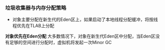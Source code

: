 ### 垃圾收集器与内存分配策略 ###
* 对象主要分配在新生代的Eden区上，如果启动了本地线程分配缓冲，将按线程优先在TLAB上分配

**对象优先在Eden分配**
大多数情况下，对象在新生代Eden区中分配，当Eden区没有足够的空间进行分配时，虚拟机将发起一次Minor GC